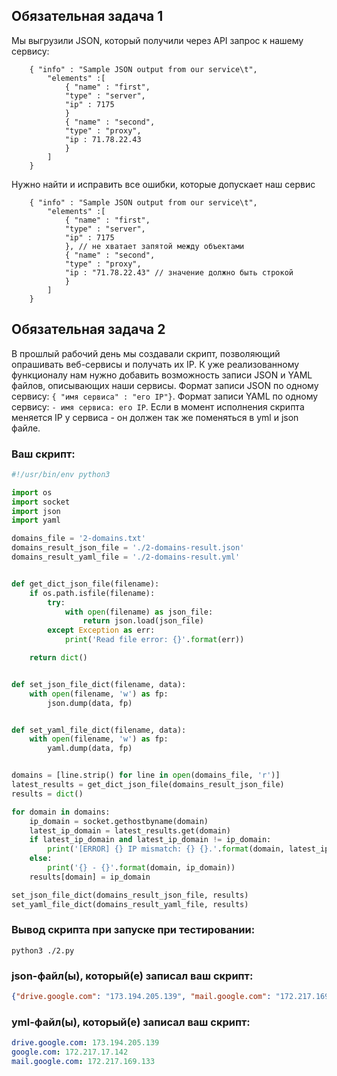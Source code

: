 ## Обязательная задача 1
Мы выгрузили JSON, который получили через API запрос к нашему сервису:
```
    { "info" : "Sample JSON output from our service\t",
        "elements" :[
            { "name" : "first",
            "type" : "server",
            "ip" : 7175 
            }
            { "name" : "second",
            "type" : "proxy",
            "ip : 71.78.22.43
            }
        ]
    }
```
  Нужно найти и исправить все ошибки, которые допускает наш сервис

```
    { "info" : "Sample JSON output from our service\t",
        "elements" :[
            { "name" : "first",
            "type" : "server",
            "ip" : 7175 
            }, // не хватает запятой между объектами
            { "name" : "second",
            "type" : "proxy",
            "ip : "71.78.22.43" // значение должно быть строкой
            }
        ]
    }
```

## Обязательная задача 2
В прошлый рабочий день мы создавали скрипт, позволяющий опрашивать веб-сервисы и получать их IP. К уже реализованному функционалу нам нужно добавить возможность записи JSON и YAML файлов, описывающих наши сервисы. Формат записи JSON по одному сервису: `{ "имя сервиса" : "его IP"}`. Формат записи YAML по одному сервису: `- имя сервиса: его IP`. Если в момент исполнения скрипта меняется IP у сервиса - он должен так же поменяться в yml и json файле.

### Ваш скрипт:
```python
#!/usr/bin/env python3

import os
import socket
import json
import yaml

domains_file = '2-domains.txt'
domains_result_json_file = './2-domains-result.json'
domains_result_yaml_file = './2-domains-result.yml'


def get_dict_json_file(filename):
    if os.path.isfile(filename):
        try:
            with open(filename) as json_file:
                return json.load(json_file)
        except Exception as err:
            print('Read file error: {}'.format(err))

    return dict()


def set_json_file_dict(filename, data):
    with open(filename, 'w') as fp:
        json.dump(data, fp)


def set_yaml_file_dict(filename, data):
    with open(filename, 'w') as fp:
        yaml.dump(data, fp)


domains = [line.strip() for line in open(domains_file, 'r')]
latest_results = get_dict_json_file(domains_result_json_file)
results = dict()

for domain in domains:
    ip_domain = socket.gethostbyname(domain)
    latest_ip_domain = latest_results.get(domain)
    if latest_ip_domain and latest_ip_domain != ip_domain:
        print('[ERROR] {} IP mismatch: {} {}.'.format(domain, latest_ip_domain, ip_domain))
    else:
        print('{} - {}'.format(domain, ip_domain))
    results[domain] = ip_domain

set_json_file_dict(domains_result_json_file, results)
set_yaml_file_dict(domains_result_yaml_file, results)
```

### Вывод скрипта при запуске при тестировании:
```
python3 ./2.py
```

### json-файл(ы), который(е) записал ваш скрипт:
```json
{"drive.google.com": "173.194.205.139", "mail.google.com": "172.217.169.133", "google.com": "172.217.17.142"}
```

### yml-файл(ы), который(е) записал ваш скрипт:
```yaml
drive.google.com: 173.194.205.139
google.com: 172.217.17.142
mail.google.com: 172.217.169.133
```
